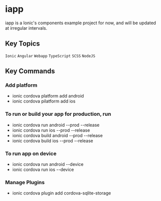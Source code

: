 # iapp 
iapp is a Ionic's components example project for now, and will be updated at irregular intervals.
## Key Topics
`Ionic` `Angular` `Webapp` `TypeScript` `SCSS` `NodeJS`
## Key Commands
### Add platform
- ionic cordova platform add android
- ionic cordova pilatform add ios
### To run or build your app for production, run
- ionic cordova run android --prod --release
- ionic cordova run ios --prod --release
- ionic cordova build android --prod --release
- ionic cordova build ios --prod --release
### To run app on device
- ionic cordova run android --device
- ionic cordova run ios --device
### Manage Plugins
- ionic cordova plugin add cordova-sqlite-storage
